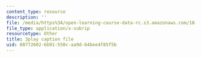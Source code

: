 ```yaml
---
content_type: resource
description: ''
file: /media/https%3A/open-learning-course-data-rc.s3.amazonaws.com/18-03sc-differential-equations-fall-2011/007726026b91550caa9d64bee4f85f5b_jzzpxqVohhI.vtt
file_type: application/x-subrip
resourcetype: Other
title: 3play caption file
uid: 00772602-6b91-550c-aa9d-64bee4f85f5b
---
```

